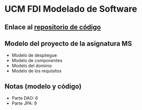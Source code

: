 # UCM FDI Modelado de Software

## Enlace al [repositorio de código](https://github.com/danielfdez17/royal-market-cod.git)

## Modelo del proyecto de la asignatura MS
- Modelo de despliegue
- Modelo de componentes
- Modelo del dominio
- Modelo de los requisitos

## Notas (modelo y código)
- Parte DAO: 6
- Parte JPA: 9
